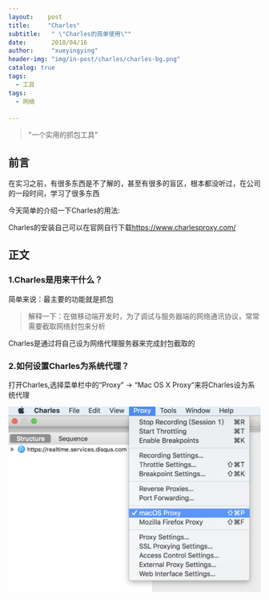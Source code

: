 ```yaml
---
layout:    post
title:     "Charles"
subtitle:   " \"Charles的简单使用\""
date:       2018/04/16
author:     "xueyingying"
header-img: "img/in-post/charles/charles-bg.png"
catalog: true
tags:
  - 工具
tags: 
  - 网络

---
```


>"一个实用的抓包工具"  


## 前言

在实习之前，有很多东西是不了解的，甚至有很多的盲区，根本都没听过，在公司的一段时间，学习了很多东西

今天简单的介绍一下Charles的用法:

Charles的安装自己可以在官网自行下载<https://www.charlesproxy.com/>


## 正文

### 1.Charles是用来干什么？

简单来说：最主要的功能就是抓包

>解释一下：在做移动端开发时，为了调试与服务器端的网络通讯协议，常常需要截取网络封包来分析 

Charles是通过将自己设为网络代理服务器来完成封包截取的

### 2.如何设置Charles为系统代理？

打开Charles,选择菜单栏中的“Proxy” -> “Mac OS X Proxy“来将Charles设为系统代理

![Alt text](/img/in-post/charles/charles-proxy.png)



